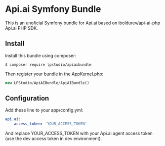 # Api.ai Symfony Bundle

This is an unoficial Symfony bundle for Api.ai based on iboldurev/api-ai-php
Api.ai PHP SDK.

## Install

Install this bundle using composer:
```console
$ composer require lpstudio/apiaibundle
```

Then register your bundle in the AppKernel.php:
```php
new LPStudio/ApiAIBundle/ApiAIBundle()
```

## Configuration

Add these line to your app/config.yml:
```yml
api.ai:
    access_token: 'YOUR_ACCESS_TOKEN'
```
And replace YOUR_ACCESS_TOKEN with your Api.ai agent access token (use the dev
access token in dev environment).